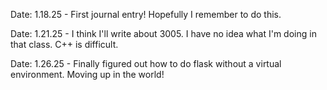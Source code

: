 Date: 1.18.25
	-	First journal entry! Hopefully I remember to do this.

Date: 1.21.25
	-	I think I'll write about 3005. I have no idea what I'm doing in that class. C++ is difficult.

Date: 1.26.25
	-	Finally figured out how to do flask without a virtual environment. Moving up in the world!

